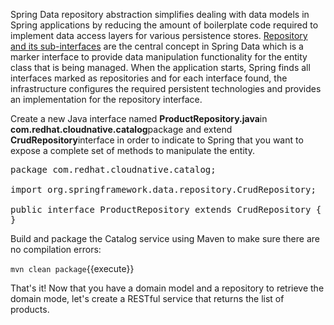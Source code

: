 Spring Data repository abstraction simplifies dealing with data models in Spring applications by 
reducing the amount of boilerplate code required to implement data access layers for various 
persistence stores. [Repository and its sub-interfaces](https://docs.spring.io/spring-data/jpa/docs/current/reference/html/#repositories.core-concepts) 
are the central concept in Spring Data which is a marker interface to provide 
data manipulation functionality for the entity class that is being managed. When the application starts, 
Spring finds all interfaces marked as repositories and for each interface found, the infrastructure 
configures the required persistent technologies and provides an implementation for the repository interface.

Create a new Java interface named **ProductRepository.java**in **com.redhat.cloudnative.catalog**package 
and extend **CrudRepository**interface in order to indicate to Spring that you want to expose a 
complete set of methods to manipulate the entity.

<pre class="file" data-filename="./catalog-spring-boot/src/main/java/com/redhat/cloudnative/catalog/ProductRepository.java" data-target="replace">
package com.redhat.cloudnative.catalog;

import org.springframework.data.repository.CrudRepository;

public interface ProductRepository extends CrudRepository<Product, String> {
}
</pre>

Build and package the Catalog service using Maven to make sure there are no compilation errors:

`mvn clean package`{{execute}}

That's it! Now that you have a domain model and a repository to retrieve the domain mode, let's create a 
RESTful service that returns the list of products.